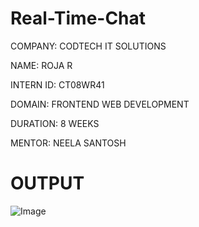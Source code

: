 # Real-Time-Chat

COMPANY: CODTECH IT SOLUTIONS

NAME: ROJA R

INTERN ID: CT08WR41

DOMAIN:  FRONTEND WEB DEVELOPMENT

DURATION: 8 WEEKS

MENTOR: NEELA SANTOSH

# OUTPUT

![Image](https://github.com/user-attachments/assets/4304dfd6-7e0a-4b35-bf24-4b5c18fc3eef)
